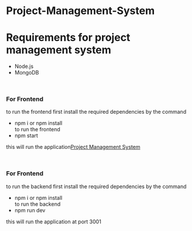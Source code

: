 # Project-Management-System
<h1>Requirements for project management system</h1>
<ul>
  <li>Node.js</li>
  <li>MongoDB</li>
</ul>
  
<br>
<h3>
  For Frontend
</h3>
<p>
  to run the frontend first install the required dependencies by the command 
  <ul>
    <li>
      npm i or npm install
    </li>
    to run the frontend 
    <li>npm start</li>
  </ul>
  this will run the application<a href="http://localhost:3000">Project Management System</a>
</p>

<br>
<h3>
  For Frontend
</h3>
<p>
  to run the backend first install the required dependencies by the command 
  <ul>
    <li>
      npm i or npm install
    </li>
    to run the backend 
    <li>npm run dev</li>
  </ul>
  this will run the application at port 3001
</p>


